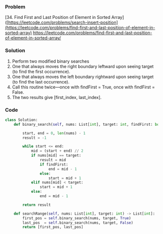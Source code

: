 ### Problem
[34. Find First and Last Position of Element in Sorted Array]([https://leetcode.com/problems/search-insert-position](https://leetcode.com/problems/find-first-and-last-position-of-element-in-sorted-array)
https://leetcode.com/problems/find-first-and-last-position-of-element-in-sorted-array/
### Solution
1. Perform two modified binary searches
2. One that always moves the right boundary leftward upon seeing target (to find the first occurrence).
3. One that always moves the left boundary rightward upon seeing target (to find the last occurrence).
4. Call this routine twice—once with findFirst = True, once with findFirst = False.
5. The two results give [first_index, last_index].

### Code
```python
class Solution:
    def binary_search(self, nums: List[int], target: int, findFirst: bool) -> int:

        start, end = 0, len(nums) - 1
        result = -1

        while start <= end:
            mid = (start + end) // 2
            if nums[mid] == target:
                result = mid
                if findFirst:
                    end = mid - 1
                else:
                    start = mid + 1
            elif nums[mid] < target:
                start = mid + 1
            else:
                end = mid - 1

        return result

    def searchRange(self, nums: List[int], target: int) -> List[int]:
        first_pos = self.binary_search(nums, target, True)
        last_pos  = self.binary_search(nums, target, False)
        return [first_pos, last_pos]
```
